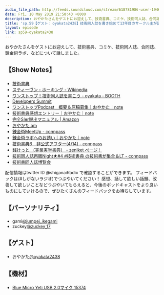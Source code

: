 ```yaml
---
audio_file_path: http://feeds.soundcloud.com/stream/618781986-user-194620696-sp59-oyakata2438.mp3
date: Fri, 10 May 2019 21:50:43 +0000
description: おやかたさんをゲストにお迎えして、技術書典、コミケ、技術同人誌、合同誌、錬金術ラボ、などについて話しました。
title: 'sp.59【ゲスト: oyakata2438】技術同人誌を書き始めて13年目のサークル主が語る技術書典6と楽しい技術書コミュニティ'
layout: episode
link: sp59-oyakata2438
---
```


<p><span>おやかたさんをゲストにお迎えして、技術書典、コミケ、技術同人誌、合同誌、錬金術ラボ、などについて話しました。</span></p>
<h2>
  <p>【Show Notes】</p>
</h2>
<ul>
  <li><a href="https://techbookfest.org/" target="_blank">技術書典</a></li>
  <li><a href="https://ja.wikipedia.org/wiki/%E3%82%B9%E3%83%86%E3%82%A3%E3%83%BC%E3%83%B4%E3%83%B3%E3%83%BB%E3%83%9B%E3%83%BC%E3%82%AD%E3%83%B3%E3%82%B0" target="_blank">スティーヴン・ホーキング - Wikipedia</a></li>
  <li><a href="https://booth.pm/ja/items/708196" target="_blank">ワンストップ！技術同人誌を書こう - oyakata - BOOTH</a></li>
  <li><a href="https://event.shoeisha.jp/devsumi" target="_blank">Developers Summit</a></li>
  <li><a href="https://note.mu/oyakata2438/n/nea361aef0150" target="_blank">ワンストップPodcast　概要＆原稿募集｜おやかた｜note</a></li>
  <li><a href="https://note.mu/oyakata2438/n/nb71c1414633d" target="_blank">技術書典感想エントリー｜おやかた｜note</a></li>
  <li><a href="https://www.amazon.co.jp/dp/486354281X" target="_blank">完全SIer脱出マニュアル | Amazon</a></li>
  <li><a href="https://anchor.fm/kane4" target="_blank">おやかた.am</a></li>
  <li><a href="https://alchemist.connpass.com/" target="_blank">錬金術MeetUp - connpass</a></li>
  <li><a href="https://note.mu/oyakata2438/n/n61dfd82ab189" target="_blank">錬金術ラボへのお誘い｜おやかた｜note</a></li>
  <li><a href="https://techbook-and-ethanol.connpass.com/event/114934/" target="_blank">技術書典6　非公式アフター(4/14) - connpass</a></li>
  <li><a href="https://zeniket.jimdofree.com/" target="_blank">銭けっと （実業実学書典） - zeniket ページ！</a></li>
  <li><a href="https://techbook-and-ethanol.connpass.com/event/127154/" target="_blank">技術同人誌再販Night★#4 #技術書典 の技術書が集合＆LT - connpass</a></li>
  <li><a href="https://gishohaku.dev/" target="_blank">技術書同人誌博覧会</a></li>
</ul>
<p><span>
  配信情報はtwitter ID @shiganaiRadio で確認することができます。
  フィードバックは(#しがないラジオ)でつぶやいてください！
  感想、話して欲しい話題、改善して欲しいことなどつぶやいてもらえると、今後のポッドキャストをより良いものにしていけるので、ぜひたくさんのフィードバックをお待ちしています。
</span></p>
<h2>
  <p>【パーソナリティ】</p>
</h2>
<ul>
  <li>gami<a href="https://twitter.com/jumpei_ikegami" target="_blank">@jumpei_ikegami</a></li>
  <li>zuckey<a href="https://twitter.com/zuckey_17" target="_blank">@zuckey_17</a></li>
</ul>
<h2>
  <p>【ゲスト】</p>
</h2>
<ul>
  <li>おやかた<a href="https://twitter.com/oyakata2438" target="_blank">@oyakata2438</a></li>
</ul>
<h2>
  <p>【機材】</p>
</h2>
<ul>
  <li><a href="http://amzn.to/2tlkud3" target="_blank">Blue Micro Yeti USB 2.0マイク 15374</a></li>
</ul>
